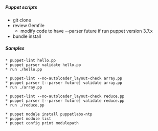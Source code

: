 ##### Puppet scripts

* git clone 
* review Gemfile 
   - modify code to have --parser future if run puppet version 3.7.x
* bundle install

##### Samples

```
* puppet-lint hello.pp
* puppet parser validate hello.pp
* run ./hello.pp
```

```
* puppet-lint --no-autoloader_layout-check array.pp
* puppet parser [--parser future] validate array.pp
* run ./array.pp
```

```
* puppet-lint --no-autoloader_layout-check reduce.pp
* puppet parser [--parser future] validate reduce.pp
* run ./reduce.pp
```

```
* puppet module install puppetlabs-ntp
* puppet module list
* puppet config print modulepath
```
